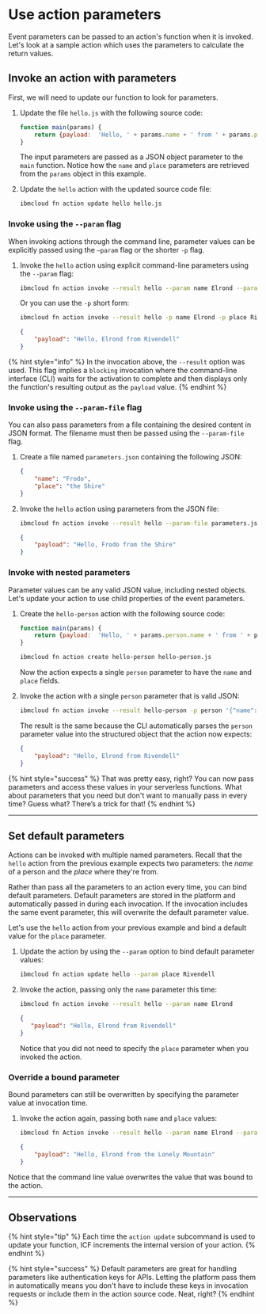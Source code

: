 <!--
#
# Licensed to the Apache Software Foundation (ASF) under one or more
# contributor license agreements.  See the NOTICE file distributed with
# this work for additional information regarding copyright ownership.
# The ASF licenses this file to You under the Apache License, Version 2.0
# (the "License"); you may not use this file except in compliance with
# the License.  You may obtain a copy of the License at
#
#     http://www.apache.org/licenses/LICENSE-2.0
#
# Unless required by applicable law or agreed to in writing, software
# distributed under the License is distributed on an "AS IS" BASIS,
# WITHOUT WARRANTIES OR CONDITIONS OF ANY KIND, either express or implied.
# See the License for the specific language governing permissions and
# limitations under the License.
#
-->

# Use action parameters

Event parameters can be passed to an action's function when it is invoked. Let's look at a sample action which uses the parameters to calculate the return values.

## Invoke an action with parameters

First, we will need to update our function to look for parameters.

1. Update the file `hello.js` with the following source code:

    ```javascript
    function main(params) {
        return {payload:  'Hello, ' + params.name + ' from ' + params.place};
    }
    ```

    The input parameters are passed as a JSON object parameter to the `main` function. Notice how the `name` and `place` parameters are retrieved from the `params` object in this example.

2. Update the `hello` action with the updated source code file:

    ```bash
    ibmcloud fn action update hello hello.js
    ```

### Invoke using the `--param` flag

When invoking actions through the command line, parameter values can be explicitly passed using the `—param` flag or the shorter `-p` flag.

1. Invoke the `hello` action using explicit command-line parameters using the `--param` flag:

    ```bash
    ibmcloud fn action invoke --result hello --param name Elrond --param place Rivendell
    ```

    Or you can use the `-p` short form:

    ```bash
    ibmcloud fn action invoke --result hello -p name Elrond -p place Rivendell
    ```

    ```json
    {
        "payload": "Hello, Elrond from Rivendell"
    }
    ```

{% hint style="info" %}
In the invocation above, the `--result` option was used. This flag implies a `blocking` invocation where the command-line interface (CLI) waits for the activation to complete and then displays only the function's resulting output as the `payload` value.
{% endhint %}

### Invoke using the `--param-file` flag

You can also pass parameters from a file containing the desired content in JSON format. The filename must then be passed using the `--param-file` flag.

1. Create a file named `parameters.json` containing the following JSON:

    ```json
    {
        "name": "Frodo",
        "place": "the Shire"
    }
    ```

2. Invoke the `hello` action using parameters from the JSON file:

    ```bash
    ibmcloud fn action invoke --result hello --param-file parameters.json
    ```

    ```json
    {
        "payload": "Hello, Frodo from the Shire"
    }
    ```

### Invoke with nested parameters

Parameter values can be any valid JSON value, including nested objects. Let's update your action to use child properties of the event parameters.

1. Create the `hello-person` action with the following source code:

    ```javascript
    function main(params) {
        return {payload:  'Hello, ' + params.person.name + ' from ' + params.person.place};
    }
    ```

    ```bash
    ibmcloud fn action create hello-person hello-person.js
    ```

    Now the action expects a single `person` parameter to have the `name` and `place` fields.

2. Invoke the action with a single `person` parameter that is valid JSON:

    ```bash
    ibmcloud fn action invoke --result hello-person -p person '{"name": "Elrond", "place": "Rivendell"}'
    ```

    The result is the same because the CLI automatically parses the `person` parameter value into the structured object that the action now expects:

    ```json
    {
        "payload": "Hello, Elrond from Rivendell"
    }
    ```

{% hint style="success" %}
That was pretty easy, right? You can now pass parameters and access these values in your serverless functions. What about parameters that you need but don't want to manually pass in every time? Guess what? There’s a trick for that!
{% endhint %}

---

## Set default parameters

Actions can be invoked with multiple named parameters. Recall that the `hello` action from the previous example expects two parameters: the _name_ of a person and the _place_ where they're from.

Rather than pass all the parameters to an action every time, you can bind default parameters. Default parameters are stored in the platform and automatically passed in during each invocation. If the invocation includes the same event parameter, this will overwrite the default parameter value.

Let's use the `hello` action from your previous example and bind a default value for the `place` parameter.

1. Update the action by using the `--param` option to bind default parameter values:

    ```bash
    ibmcloud fn action update hello --param place Rivendell
    ```

2. Invoke the action, passing only the `name` parameter this time:

     ```bash
     ibmcloud fn action invoke --result hello --param name Elrond
     ```

     ```json
     {
        "payload": "Hello, Elrond from Rivendell"
     }
     ```

    Notice that you did not need to specify the `place` parameter when you invoked the action.

### Override a bound parameter

Bound parameters can still be overwritten by specifying the parameter value at invocation time.

1. Invoke the action again, passing both `name` and `place` values:

    ```bash
    ibmcloud fn Action invoke --result hello --param name Elrond --param place "the Lonely Mountain"
    ```

    ```json
    {
        "payload": "Hello, Elrond from the Lonely Mountain"
    }
    ```

Notice that the command line value overwrites the value that was bound to the action.

---

## Observations

{% hint style="tip" %}
Each time the `action update` subcommand is used to update your function, ICF increments the internal version of your action.
{% endhint %}

{% hint style="success" %}
Default parameters are great for handling parameters like authentication keys for APIs. Letting the platform pass them in automatically means you don't have to include these keys in invocation requests or include them in the action source code. Neat, right?
{% endhint %}
